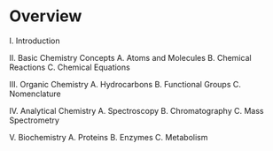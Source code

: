 # Overview
I. Introduction

II. Basic Chemistry Concepts
A. Atoms and Molecules
B. Chemical Reactions
C. Chemical Equations

III. Organic Chemistry
A. Hydrocarbons
B. Functional Groups
C. Nomenclature

IV. Analytical Chemistry
A. Spectroscopy
B. Chromatography
C. Mass Spectrometry

V. Biochemistry
A. Proteins
B. Enzymes
C. Metabolism